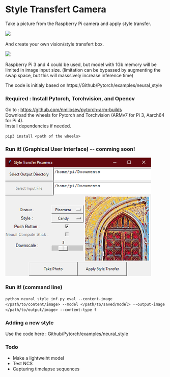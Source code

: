 # Style Transfert Camera

Take a picture from the Raspberry Pi camera and apply style transfer.

![](images/style_transfert.png)

And create your own vision/style transfert box.

![](images/examples-box.png)

Raspberry Pi 3 and 4 could be used, but model with 1Gb memory will be limited in image input size. (limitation can be bypassed by augmenting the swap space, but this will masssively increase inference time) 

The code is initialy based on https://Github/Pytorch/examples/neural_style



### Required : Install Pytorch, Torchvision, and Opencv

Go to : https://github.com/nmilosev/pytorch-arm-builds   
Download the wheels for Pytorch and Torchvision (ARMv7 for Pi 3, Aarch64 for Pi 4).    
Install dependencies if needed.

`pip3 install <path of the wheels>`

### Run it! (Graphical User Interface) -- comming soon!

![](utils/GUI.png)

### Run it! (command line)

`python neural_style_inf.py eval --content-image </path/to/content/image> --model </path/to/saved/model> --output-image </path/to/output/image> --content-type f`


### Adding a new style

Use the code here :  Github/Pytorch/examples/neural_style

### Todo

* Make a lightweiht model
* Test NCS
* Capturing timelapse sequences

